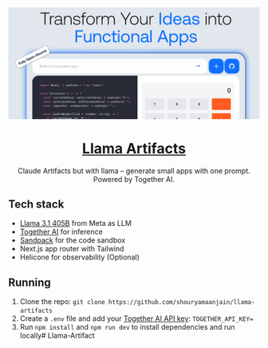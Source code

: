 <a href="https://www.llamacoder.io">
  <img alt="Llama Artifacts" src="./public/og-image.png">
  <h1 align="center">Llama Artifacts</h1>
</a>

<p align="center">
  Claude Artifacts but with llama – generate small apps with one prompt. Powered by Together AI.
</p>

## Tech stack

- [Llama 3.1 405B](https://ai.meta.com/blog/meta-llama-3-1/) from Meta as LLM
- [Together AI](https://together.ai) for inference
- [Sandpack](https://sandpack.codesandbox.io/) for the code sandbox
- Next.js app router with Tailwind
- Helicone for observability (Optional)

## Running

1. Clone the repo: `git clone https://github.com/shouryamaanjain/llama-artifacts`
2. Create a `.env` file and add your [Together AI API key](https://together.xyz): `TOGETHER_API_KEY=`
3. Run `npm install` and `npm run dev` to install dependencies and run locally#   L l a m a - A r t i f a c t 
 
 